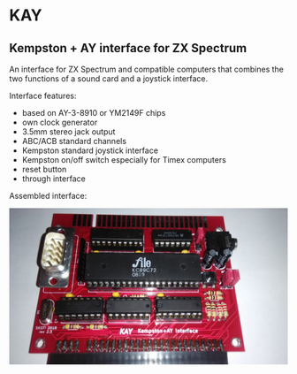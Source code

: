 # KAY
## Kempston + AY interface for ZX Spectrum
An interface for ZX Spectrum and compatible computers that combines the two functions of a sound card and a joystick interface.

Interface features:

* based on AY-3-8910 or YM2149F chips
* own clock generator
* 3.5mm stereo jack output
* ABC/ACB standard channels
* Kempston standard joystick interface
* Kempston on/off switch especially for Timex computers
* reset button
* through interface

Assembled interface:
 
![KAY Front](/photos/KAY_v23.jpg)

